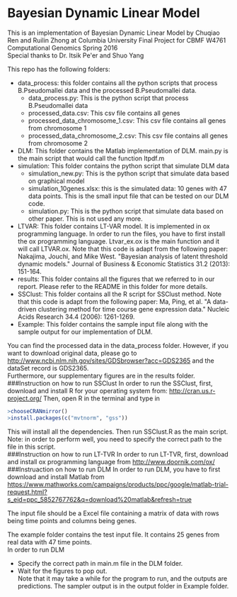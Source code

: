 # Bayesian Dynamic Linear Model
This is an implementation of Bayesian Dynamic Linear Model by Chuqiao Ren and Ruilin Zhong at Columbia University
Final Project for CBMF W4761 Computational Genomics Spring 2016  
Special thanks to  Dr. Itsik Pe'er and Shuo Yang  
   
This repo has the following folders:  
- data_process: this folder contains all the python scripts that process B.Pseudomallei data and the processed B.Pseudomallei data. 
  - data_process.py: This is the python script that process B.Pseudomallei data  
  - processed_data.csv: This csv file contains all genes  
  - processed_data_chromosome_1.csv: This csv file contains all genes from chromosome 1  
  - processed_data_chromosome_2.csv: This csv file contains all genes from chromosome 2  
- DLM: This folder contains the Matlab implementation of DLM. main.py is the main script that would call the function ltpdf.m
- simulation: This folder contains the python script that simulate DLM data  
  - simulation_new.py: This is the python script that simulate data based on graphical model  
  - simulation_10genes.xlsx: this is the simulated data: 10 genes with 47 data points. This is the small input file that can be tested on our DLM code.  
  - simulation.py: This is the python script that simulate data based on other paper. This is not used any more.  
- LTVAR: This folder contains LT-VAR model. It is implemented in ox programming language. In order to run the files, you have to first install the ox programming language. Ltvar_ex.ox is the main function and it will call LTVAR.ox. Note that this code is adapt from the following paper: Nakajima, Jouchi, and Mike West. "Bayesian analysis of latent threshold dynamic models." Journal of Business & Economic Statistics 31.2 (2013): 151-164.   
- results: This folder contains all the figures that we referred to in our report. Please refer to the README in this folder for more details.  
- SSClust: This folder contains all the R script for SSClust method. Note that this code is adapt from the following paper:  Ma, Ping, et al. "A data-driven clustering method for time course gene expression data." Nucleic Acids Research 34.4 (2006): 1261-1269.  
- Example: This folder contains the sample input file along with the sample output for our implementation of DLM.   

You can find the processed data in the data_process folder. However, if you want to download original data, please go to http://www.ncbi.nlm.nih.gov/sites/GDSbrowser?acc=GDS2365 and the dataSet record is GDS2365.  
Furthermore, our supplementary figures are in the results folder.  
###Instruction on how to run SSClust
In order to run the SSClust, first, download and install R for your operating system from: http://cran.us.r-project.org/ Then, open R in the terminal and type in   
```R
>chooseCRANmirror()
>install.packages(c("mvtnorm", "gss")) 
```
This will install all the dependencies. Then run SSClust.R as the main script. Note: in order to perform well, you need to specify the correct path to the file in this script.  
###Instruction on how to run LT-TVR
In order to run LT-TVR, first, download and install ox programming language from http://www.doornik.com/ox/  
###Instruaction on how to run DLM
In order to run DLM, you have to first download and install Matlab from https://www.mathworks.com/campaigns/products/ppc/google/matlab-trial-request.html?s_eid=ppc_5852767762&q=download%20matlab&refresh=true  

The input file should be a Excel file containing a matrix of data with rows being time points and columns being genes.  

The example folder contains the test input file. It contains 25 genes from real data with 47 time points.   
In order to run DLM
* Specify the correct path in main.m file in the DLM folder.  
* Wait for the figures to pop out.  
Note that it may take a while for the program to run, and the outputs are predictions. The sampler output is in the output folder in Example folder.  
